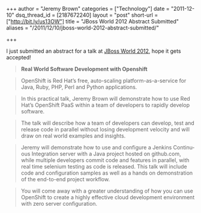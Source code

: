 +++
author = "Jeremy Brown"
categories = ["Technology"]
date = "2011-12-10"
dsq_thread_id = [2187672240]
layout = "post"
short-url = ["http://bit.ly/us13OW"]
title = "JBoss World 2012 Abstract Submitted"
aliases = "/2011/12/10/jboss-world-2012-abstract-submitted/"

+++

I just sub­mit­ted an abstract for a talk at [JBoss World 2012][1], hope it gets accepted!

>**Real World Soft­ware Devel­op­ment with Openshift**

>Open­Shift is Red Hat’s free, auto-scaling platform-as-a-service for Java, Ruby, PHP, Perl and Python applications.

>In this prac­ti­cal talk, Jeremy Brown will demon­strate how to use Red Hat’s Open­Shift PaaS within a team of devel­op­ers to rapidly develop software.

>The talk will describe how a team of devel­op­ers can develop, test and release code in par­al­lel with­out los­ing devel­op­ment veloc­ity and will draw on real world exam­ples and insights.

>Jeremy will demon­strate how to use and con­fig­ure a Jenk­ins Con­tin­u­ous Inte­gra­tion server with a Java project hosted on github.com, while mul­ti­ple devel­op­ers com­mit code and fea­tures in par­al­lel, with real time sele­nium test­ing as code is released. This talk will include code and con­fig­u­ra­tion sam­ples as well as a hands on demon­stra­tion of the end-to-end project workflow.

>You will come away with a greater under­stand­ing of how you can use Open­Shift to cre­ate a highly effec­tive cloud devel­op­ment envi­ron­ment with zero server configuration.

 [1]: http://www.redhat.com/summit/

